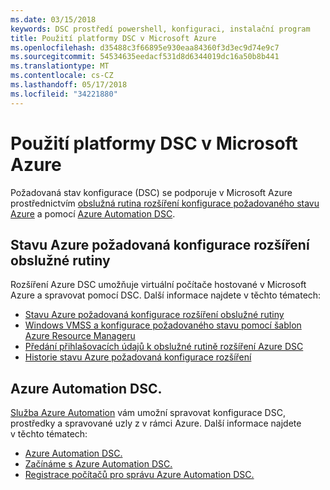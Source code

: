 ```yaml
---
ms.date: 03/15/2018
keywords: DSC prostředí powershell, konfiguraci, instalační program
title: Použití platformy DSC v Microsoft Azure
ms.openlocfilehash: d35488c3f66895e930eaa84360f3d3ec9d74e9c7
ms.sourcegitcommit: 54534635eedacf531d8d6344019dc16a50b8b441
ms.translationtype: MT
ms.contentlocale: cs-CZ
ms.lasthandoff: 05/17/2018
ms.locfileid: "34221880"
---
```

# <a name="using-dsc-on-microsoft-azure"></a>Použití platformy DSC v Microsoft Azure

Požadovaná stav konfigurace (DSC) se podporuje v Microsoft Azure prostřednictvím [obslužná rutina rozšíření konfigurace požadovaného stavu Azure](/azure/virtual-machines/virtual-machines-windows-extensions-dsc-overview) a pomocí [Azure Automation DSC](/azure/automation/automation-dsc-overview).

## <a name="azure-desired-state-configuration-extension-handler"></a>Stavu Azure požadovaná konfigurace rozšíření obslužné rutiny

Rozšíření Azure DSC umožňuje virtuální počítače hostované v Microsoft Azure a spravovat pomocí DSC.
Další informace najdete v těchto tématech:

- [Stavu Azure požadovaná konfigurace rozšíření obslužné rutiny](/azure/virtual-machines/virtual-machines-windows-extensions-dsc-overview)
- [Windows VMSS a konfigurace požadovaného stavu pomocí šablon Azure Resource Manageru](/azure/virtual-machines/virtual-machines-windows-extensions-dsc-template)
- [Předání přihlašovacích údajů k obslužné rutině rozšíření Azure DSC](/azure/virtual-machines/virtual-machines-windows-extensions-dsc-credentials)
- [Historie stavu Azure požadovaná konfigurace rozšíření](azureDscexthistory.md)

## <a name="azure-automation-dsc"></a>Azure Automation DSC.

[Služba Azure Automation](https://azure.microsoft.com/services/automation/) vám umožní spravovat konfigurace DSC, prostředky a spravované uzly z v rámci Azure. Další informace najdete v těchto tématech:

- [Azure Automation DSC.](/azure/automation/automation-dsc-overview)
- [Začínáme s Azure Automation DSC.](/azure/automation/automation-dsc-getting-started)
- [Registrace počítačů pro správu Azure Automation DSC.](/azure/automation/automation-dsc-onboarding)